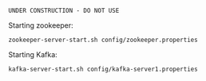 ```
UNDER CONSTRUCTION - DO NOT USE
```

Starting zookeeper:

    zookeeper-server-start.sh config/zookeeper.properties

Starting Kafka:

    kafka-server-start.sh config/kafka-server1.properties